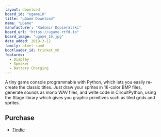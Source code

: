 ```yaml
---
layout: download
board_id: "ugame10"
title: "µGame Download"
name: "µGame"
manufacturer: "Radomir Dopieralski"
board_url: "https://ugame.rtfd.io"
board_image: "ugame_10.jpg"
date_added: 2019-3-12
family: atmel-samd
bootloader_id: trinket_m0
features:
  - Display
  - Speaker
  - Battery Charging
---
```


A tiny game console programmable with Python, which lets you easily re-create
the classic titles. Just draw your sprites in 16-color BMP files, generate
sounds as mono WAV files, and write code in CircuitPython, using the Stage
library which gives you graphic primitives such as tiled grids and sprites.

## Purchase
* [Tindie](https://www.tindie.com/products/11372/)
